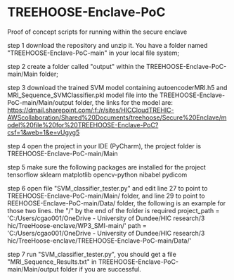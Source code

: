 # TREEHOOSE-Enclave-PoC
Proof of concept scripts for running within the secure enclave

step 1 download the repository and unzip it. You have a folder named "TREEHOOSE-Enclave-PoC-main" in your local file system;

step 2 create a folder called "output" within the TREEHOOSE-Enclave-PoC-main/Main folder;

step 3 download the trained SVM model containing autoencoderMRI.h5 and MRI_Sequence_SVMClassifier.pkl model file into the TREEHOOSE-Enclave-PoC-main/Main/output folder, the links for the model are: https://dmail.sharepoint.com/:f:/r/sites/HICCloudTREHIC-AWScollaboration/Shared%20Documents/treehoose/Secure%20Enclave/model%20file%20for%20TREEHOOSE-Enclave-PoC?csf=1&web=1&e=vUgyg5

step 4 open the project in your IDE (PyCharm), the project folder is TREEHOOSE-Enclave-PoC-main/Main

step 5 make sure the following packages are installed for the project
      tensorflow
      sklearn
      matplotlib
      opencv-python
      nibabel
      pydicom

step 6 open file "SVM_classifier_tester.py" and edit line 27 to point to TREEHOOSE-Enclave-PoC-main/Main/ folder, and line 29 to point to REEHOOSE-Enclave-PoC-main/Data/ folder, the following is an example for those two lines. the "/" by the end of the folder is required
      project_path = 'C:/Users/cgao001/OneDrive - University of Dundee/HIC research/3 hic/TreeHoose-enclave/WP3_SMI-main/'
      path = 'C:/Users/cgao001/OneDrive - University of Dundee/HIC research/3 hic/TreeHoose-enclave/TREEHOOSE-Enclave-PoC-main/Data/'

step 7 run "SVM_classifier_tester.py", you should get a file "MRI_Sequence_Results.txt" in TREEHOOSE-Enclave-PoC-main/Main/output folder if you are successful.
